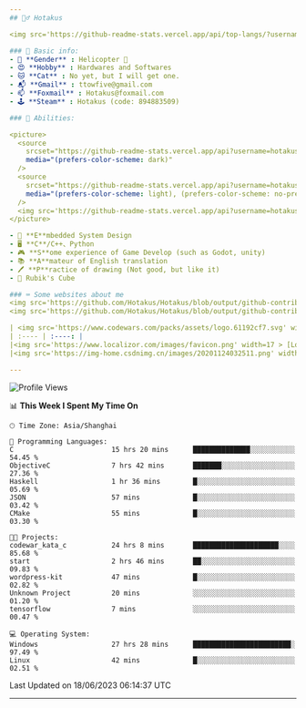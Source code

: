```yaml
---
## 🕵️‍♂️ Hotakus 

<img src='https://github-readme-stats.vercel.app/api/top-langs/?username=hotakus&layout=compact&theme=calm&border_radius=10#gh-dark-mode-only' width=350  align='right'>

### 📰 Basic info:
- 👬 **Gender** : Helicopter 🚁
- 😍 **Hobby** : Hardwares and Softwares
- 🐱 **Cat** : No yet, but I will get one.
- 📬 **Gmail** : ttowfive@gmail.com
- 📫 **Foxmail** : Hotakus@foxmail.com
- 🕹 **Steam** : Hotakus (code: 894883509)

### 💪 Abilities:

<picture>
  <source
    srcset="https://github-readme-stats.vercel.app/api?username=hotakus&show_icons=true&theme=calm&border_radius=10"
    media="(prefers-color-scheme: dark)"
  />
  <source
    srcset="https://github-readme-stats.vercel.app/api?username=hotakus&show_icons=true&theme=default&border_radius=10"
    media="(prefers-color-scheme: light), (prefers-color-scheme: no-preference)"
  />
  <img src='https://github-readme-stats.vercel.app/api?username=hotakus&show_icons=true&theme=calm&border_radius=10' width=350 align='right'>
</picture>

- 🔌 **E**mbedded System Design
- 🖥 **C**/C++、Python
- 🎮 **S**ome experience of Game Develop (such as Godot, unity)
- 📚 **A**mateur of English translation 
- 🖊 **P**ractice of drawing (Not good, but like it) 
- 🎲 Rubik's Cube

### ⌨ Some websites about me
<img src='https://github.com/Hotakus/Hotakus/blob/output/github-contribution-grid-snake-dark.svg#gh-dark-mode-only' width=450 align='right'>
<img src='https://github.com/Hotakus/Hotakus/blob/output/github-contribution-grid-snake.svg#gh-light-mode-only' width=450 align='right'>

| <img src='https://www.codewars.com/packs/assets/logo.61192cf7.svg' width=15 > [CodeWars](https://www.codewars.com/users/Hotakus) |<img src='https://www.codewars.com/users/Hotakus/badges/micro' width=150 >|  
| :---- | :----: | 
|<img src='https://www.localizor.com/images/favicon.png' width=17 > [Localizor](https://www.codewars.com/users/Hotakus)| <img src='https://www.localizor.com/images/localizor-logo.png' width=100 > |
|<img src='https://img-home.csdnimg.cn/images/20201124032511.png' width=30 > [CSDN](https://blog.csdn.net/qq_26106317?spm=1010.2135.3001.5421)|<img width=16 src="https://img-home.csdnimg.cn/images/20210108035947.gif"> <img src="https://csdnimg.cn/identity/blog4.png" width=16>|

---
```


<!--START_SECTION:waka-->
![Profile Views](http://img.shields.io/badge/Profile%20Views-52-blue)

📊 **This Week I Spent My Time On** 

```text
🕑︎ Time Zone: Asia/Shanghai

💬 Programming Languages: 
C                        15 hrs 20 mins      ██████████████░░░░░░░░░░░   54.45 % 
ObjectiveC               7 hrs 42 mins       ███████░░░░░░░░░░░░░░░░░░   27.36 % 
Haskell                  1 hr 36 mins        █░░░░░░░░░░░░░░░░░░░░░░░░   05.69 % 
JSON                     57 mins             █░░░░░░░░░░░░░░░░░░░░░░░░   03.42 % 
CMake                    55 mins             █░░░░░░░░░░░░░░░░░░░░░░░░   03.30 % 

🐱‍💻 Projects: 
codewar_kata_c           24 hrs 8 mins       █████████████████████░░░░   85.68 % 
start                    2 hrs 46 mins       ██░░░░░░░░░░░░░░░░░░░░░░░   09.83 % 
wordpress-kit            47 mins             █░░░░░░░░░░░░░░░░░░░░░░░░   02.82 % 
Unknown Project          20 mins             ░░░░░░░░░░░░░░░░░░░░░░░░░   01.20 % 
tensorflow               7 mins              ░░░░░░░░░░░░░░░░░░░░░░░░░   00.47 % 

💻 Operating System: 
Windows                  27 hrs 28 mins      ████████████████████████░   97.49 % 
Linux                    42 mins             █░░░░░░░░░░░░░░░░░░░░░░░░   02.51 % 
```


 Last Updated on 18/06/2023 06:14:37 UTC
<!--END_SECTION:waka-->

---
